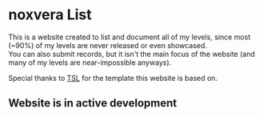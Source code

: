 # noxvera List
This is a website created to list and document all of my levels,
since most (~90%) of my levels are never released or even showcased. <br>
You can also submit records, but it isn't the main focus of the website (and
many of my levels are near-impossible anyways).

Special thanks to <a href="https://github.com/TheShittyList" rel="noopener">TSL</a> 
for the template this website is based on.

## Website is in active development